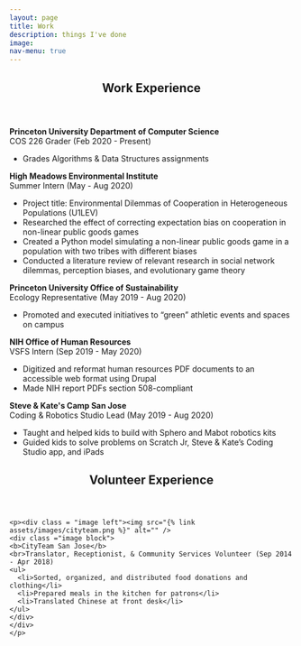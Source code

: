 ```yaml
---
layout: page
title: Work
description: things I've done
image:
nav-menu: true
---
```


<!-- Main -->
<div id="main" class="alt">

<!-- One -->
<section id="one">
	<div class="inner">
		<header class="major">
			<h1>Work Experience</h1>
		</header>

  <p><div class = "image left"><img src="{% link assets/images/princeton.png %}" alt="" />
  <div class ="image block">
  <b>Princeton University Department of Computer Science</b>
  <br>COS 226 Grader (Feb 2020 - Present)
  <ul>
    <li>Grades Algorithms & Data Structures assignments</li>
  </ul>
  </div>
  </div>
  </p>

  <p><div class = "image left"><img src="{% link assets/images/hmei-logo.svg %}" alt="" />
  <div class ="image block">
  <b>High Meadows Environmental Institute</b>
  <br>Summer Intern (May - Aug 2020)
  <ul>
    <li>Project title: Environmental Dilemmas of Cooperation in Heterogeneous Populations (U1LEV)</li>
    <li>Researched the effect of correcting expectation bias on cooperation in non-linear public goods games</li>
    <li>Created a Python model simulating a non-linear public goods game in a population with two tribes with different biases</li>
    <li>Conducted a literature review of relevant research in social network dilemmas, perception biases, and evolutionary game theory</li>
  </ul>
  </div>
  </div>
  </p>

  <p><div class = "image left"><img  src="{% link assets/images/princeton.png %}" alt="" />
  <div class ="image block">
  <b>Princeton University Office of Sustainability</b>
  <br>Ecology Representative (May 2019 - Aug 2020)
  <ul>
    <li>Promoted and executed initiatives to “green” athletic events and spaces on campus</li>
  </ul>
  </div>
  </div>
  </p>

  <p><div class = "image left"><img src="{% link assets/images/nih-logo.png %}" alt="" />
  <div class ="image block">
  <b>NIH Office of Human Resources</b>
  <br>VSFS Intern (Sep 2019 - May 2020)
  <ul>
    <li>Digitized and reformat human resources PDF documents to an accessible web format using Drupal</li>
    <li>Made NIH report PDFs section 508-compliant</li>
  </ul>
  </div>
  </div>
  </p>

  <p><div class = "image left"><img src="{% link assets/images/sk.png %}" alt="" />
  <div class ="image block">
  <b>Steve & Kate's Camp San Jose</b>
  <br>Coding & Robotics Studio Lead (May 2019 - Aug 2020)
  <ul>
    <li>Taught and helped kids to build with Sphero and Mabot robotics kits</li>
    <li>Guided kids to solve problems on Scratch Jr, Steve & Kate’s Coding Studio app, and iPads</li>
  </ul>
  </div>
  </div>
  </p>

</div>
</section>

<section id="two">
	<div class="inner">
    <header class="major">
      <h1>Volunteer Experience</h1>
    </header>

    <p><div class = "image left"><img src="{% link assets/images/cityteam.png %}" alt="" />
    <div class ="image block">
    <b>CityTeam San Jose</b>
    <br>Translator, Receptionist, & Community Services Volunteer (Sep 2014 - Apr 2018)
    <ul>
      <li>Sorted, organized, and distributed food donations and clothing</li>
      <li>Prepared meals in the kitchen for patrons</li>
      <li>Translated Chinese at front desk</li>
    </ul>
    </div>
    </div>
    </p>

</section>
</div>
</div>
